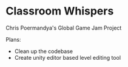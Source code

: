 # Classroom Whispers

Chris Poermandya's Global Game Jam Project

Plans:
- Clean up the codebase
- Create unity editor based level editing tool
